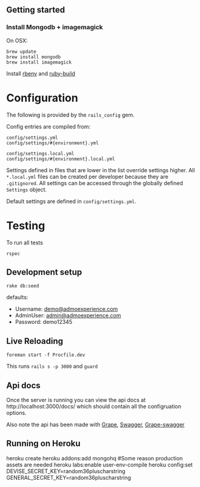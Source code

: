 Getting started
---------------

### Install Mongodb + imagemagick ###

On OSX:

    brew update
    brew install mongodb
    brew install imagemagick

Install [rbenv](https://github.com/sstephenson/rbenv) and [ruby-build](https://github.com/sstephenson/ruby-build)


# Configuration #

The following is provided by the `rails_config` gem.

Config entries are compiled from:

    config/settings.yml
    config/settings/#{environment}.yml

    config/settings.local.yml
    config/settings/#{environment}.local.yml

Settings defined in files that are lower in the list override settings higher. All `*.local.yml` files can be created per
developer because they are `.gitignored`. All settings can be accessed through the globally defined `Settings` object.

Default settings are defined in `config/settings.yml`.

# Testing

To run all tests

    rspec


## Development setup ##

    rake db:seed

defaults:
  
  * Username: demo@admoexperience.com
  * AdminUser: admin@admoexperience.com
  * Password: demo12345


## Live Reloading ##

    foreman start -f Procfile.dev

This runs `rails s -p 3000` and `guard`

## Api docs ##
Once the server is running you can view the api docs at http://localhost:3000/docs/ which should contain all the configruation options.

Also note the api has been made with [Grape](https://github.com/intridea/grape), [Swagger](https://developers.helloreverb.com/swagger/), [Grape-swagger](https://github.com/tim-vandecasteele/grape-swagger)


## Running on Heroku ##

heroku create
heroku addons:add mongohq
#Some reason production assets are needed
heroku labs:enable user-env-compile 
heroku config:set DEVISE_SECRET_KEY=random36pluscharstring GENERAL_SECRET_KEY=random36pluscharstring

